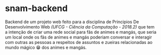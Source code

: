 # snam-backend

Backend de um projeto web feito para a disciplina de Principios De Desenvolvimento Web *(UFCG - Ciência da Computação - 2018.2)* que tem a intenção de criar uma rede social para fãs de animes e mangás, que seria um local onde os fãs de animes e mangás poderiam conversar e interagir com outras as pessoas a respeitos de assuntos e zueiras relacionadas ao mundo mágico :grin: dos animes e mangás.
